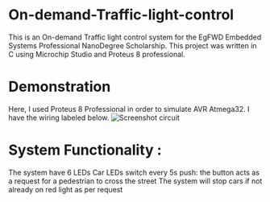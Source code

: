 # On-demand-Traffic-light-control
This is an On-demand Traffic light control system for the EgFWD Embedded Systems Professional NanoDegree Scholarship. This project was written in C using Microchip Studio and Proteus 8 professional.
# Demonstration
Here, I used Proteus 8 Professional in order to simulate AVR Atmega32. I have the wiring labeled below.
![Screenshot circuit](https://user-images.githubusercontent.com/116468449/197424672-d090daef-d76b-4bd4-a191-b808e12a89ae.png)

# System Functionality : 
The system have 6 LEDs
Car LEDs switch every 5s 
push: the button acts as a request for a pedestrian to cross the street
The system will stop cars if not already on red light as per request
